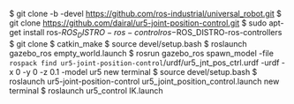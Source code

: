 $ git clone -b <distro>-devel https://github.com/ros-industrial/universal_robot.git
$ git clone https://github.com/dairal/ur5-joint-position-control.git
$ sudo apt-get install ros-$ROS_DISTRO-ros-control ros-$ROS_DISTRO-ros-controllers
$ git clone
$ catkin_make
$ source devel/setup.bash
$ roslaunch gazebo_ros empty_world.launch
$ rosrun gazebo_ros spawn_model -file `rospack find ur5-joint-position-control`/urdf/ur5_jnt_pos_ctrl.urdf -urdf -x 0 -y 0 -z 0.1 -model ur5
new terminal
$ source devel/setup.bash
$ roslaunch ur5-joint-position-control ur5_joint_position_control.launch
new terminal
$ roslaunch ur5_control IK.launch
